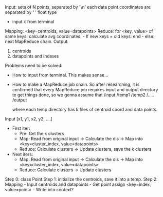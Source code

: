 Input: sets of N points, separated by '\n'
each data point coordinates are separated by ' '
float type
- input k from terminal

Mapping: <key=centroids, value=datapoints>
Reduce: for <key, value> of same keys: calculate avg coordinates.
    - If new keys = old keys:
        end
    - else:
        next MapReduce chain.
Output:
1. centroids
2. datapoints and indexes

Problems need to be solved:
- How to input from terminal.
    This makes sense...
- How to make a MapReduce job chain.
    So after researching, it is confirmed that every MapReduce job requires input and output directory to get things done, so we gonna assume that /input /temp1 /temp2 /..... /output

    where each temp directory has k files of centroid coord and data points.



Input [x1, y1, x2, y2, ....]
- First iter:
    + Pre: Get the k clusters
    + Map: Read from original input -> Calculate the dis -> Map into <key=cluster_index, value=datapoints>
    + Reduce: Calculate clusters -> Update clusters, save the k clusters
- Next iters:
    + Map: Read from original input -> Calculate the dis -> Map into <key=cluster_index, value=datapoints>
    + Reduce: Calculate clusters -> Update clusters

Step 0: class Point
Step 1: initialize the centroids, save it into a temp.
Step 2: Mapping
    - Input centroids and datapoints
    - Get point assign <key=index, value=point>
    - Write into context?